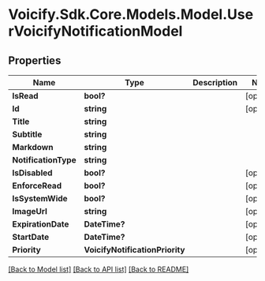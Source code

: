 # Voicify.Sdk.Core.Models.Model.UserVoicifyNotificationModel
## Properties

Name | Type | Description | Notes
------------ | ------------- | ------------- | -------------
**IsRead** | **bool?** |  | [optional] 
**Id** | **string** |  | [optional] 
**Title** | **string** |  | 
**Subtitle** | **string** |  | 
**Markdown** | **string** |  | 
**NotificationType** | **string** |  | 
**IsDisabled** | **bool?** |  | [optional] 
**EnforceRead** | **bool?** |  | [optional] 
**IsSystemWide** | **bool?** |  | [optional] 
**ImageUrl** | **string** |  | [optional] 
**ExpirationDate** | **DateTime?** |  | [optional] 
**StartDate** | **DateTime?** |  | [optional] 
**Priority** | **VoicifyNotificationPriority** |  | [optional] 

[[Back to Model list]](../README.md#documentation-for-models) [[Back to API list]](../README.md#documentation-for-api-endpoints) [[Back to README]](../README.md)

